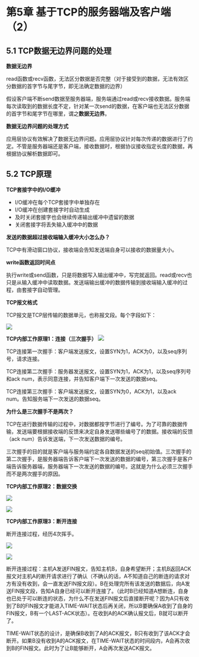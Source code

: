 # 第5章 基于TCP的服务器端及客户端（2）

## 5.1 TCP数据无边界问题的处理

**数据无边界**

read函数或recv函数，无法区分数据是否完整（对于接受到的数据，无法有效区分数据的首字节与尾字节，即无法确定数据的边界）

假设客户端不断send数据至服务器端，服务端通过read或recv接收数据。服务端每次读取到的数据长度不定，针对某一次send的数据，在客户端也无法区分数据的首字节和尾字节在哪里，谓之**数据无边界**。



**数据无边界问题的处理方式**

应用层协议有效解决了数据无边界问题。应用层协议针对每次传递的数据进行了约定。不管是服务器端还是客户端，接收数据时，根据协议接收指定长度的数据，再根据协议解析数据即可。



## 5.2 TCP原理

**TCP套接字中的I/O缓冲**

- I/O缓冲在每个TCP套接字中单独存在
- I/O缓冲在创建套接字时自动生成
- 及时关闭套接字也会继续传递输出缓冲中遗留的数据
- 关闭套接字将丢失输入缓冲中的数据



**发送的数据超过接收端输入缓冲大小怎么办？**

TCP中有滑动窗口协议，接收端会告知发送端自身可以接收的数据量大小。



**write函数返回时间点**

执行write或send函数，只是将数据写入输出缓冲中，写完就返回。read或recv也只是从输入缓冲中读取数据。发送端输出缓冲的数据传输到接收端输入缓冲的过程，由套接字自动管理。



**TCP报文格式**

TCP报文是TCP层传输的数据单元，也称报文段。每个字段如下：

![](./images/uint5/TCP报文格式.png)



**TCP内部工作原理1：连接（三次握手）**
![](./images/uint5/TCP连接的三次握手.png)

TCP连接第一次握手：客户端发送报文，设置SYN为1，ACK为0，以及seq序列号，请求连接。

TCP连接第二次握手：服务器发送报文，设置SYN为1，ACK为1，以及seq序列号和ack num，表示同意连接，并告知客户端下一次发送的数据seq。

TCP连接第三次握手：客户端发送报文，设置SYN为0，ACK为1，以及ack num。告知服务端下一次发送的数据seq。

**为什么是三次握手不是两次？**

TCP在进行数据传输的过程中，对数据都按字节进行了编号。为了可靠的数据传输，发送端要根据接收端的反馈来决定自身发送哪些编号了的数据。接收端的反馈（ack num）告诉发送端，下一次发送数据的编号。

三次握手的目的就是客户端与服务端约定各自数据发送的seq初始值。三次握手的第二次握手，是服务器端告诉客户端下一次发送的数据的编号，第三次握手是客户端告诉服务器端，服务器端下一次发送的数据的编号。这就是为什么必须三次握手而不是两次握手的原因。



**TCP内部工作原理2：数据交换**

![](./images/uint5/TCP套接字数据交换过程.png)

![](./images/uint5/TCP套接字数据传输中发生错误.png)



**TCP内部工作原理3：断开连接**

断开连接过程，经历4次挥手。

![](./images/uint5/TCP套接字断开过程.png)

![](./images/uint5/TCP套接字断开过程状态.png)

断开连接过程：主机A发送FIN报文，告知主机B，自身希望断开；主机B返回ACK报文对主机A的断开请求进行了确认（不确认的话，A不知道自己的断连的请求对方有没有收到，会一直发送FIN报文段）。B在处理完所有该发送的数据后，向A发送FIN报文段，告知A自身已经可以断开连接了。（此时B已经知道A想断连，自身也已处于可以断连的状态，为什么不在发送FIN报文后直接断开呢？因为A只有收到了B的FIN报文才能进入TIME-WAIT状态后再关闭，所以B要确保A收到了自身的FIN报文，B有一个LAST-ACK状态）。在收到A的ACK确认报文后，B就可以断开了。

TIME-WAIT状态的设计，是确保B收到了A的ACK报文，B只有收到了该ACK才会断开。如果B没有收到A的ACK报文，在TIME-WAIT状态的时间段内，A会再次收到B的FIN报文。此时为了让B能够断开，A会再次发送ACK报文。